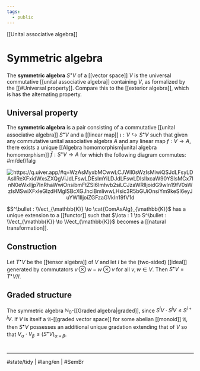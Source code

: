 ```yaml
---
tags:
  - public
---
```

[[Unital associative algebra]]
# Symmetric algebra

The **symmetric algebra** $S^\bullet V$ of a [[vector space]] $V$ is the universal commutative [[unital associative algebra]] containing $V$,
as formalized by the [[#Universal property]].
Compare this to the [[exterior algebra]], which is has the alternating property.

## Universal property

The **symmetric algebra** is a pair consisting of a commutative [[unital associative algebra]] $S^\bullet V$ 
and a [[linear map]] $\iota : V \hookrightarrow S^\bullet V$
such that given any commutative unital associative algebra $A$ and any linear map $f : V \to A$,
there exists a unique [[Algebra homomorphism|unital algebra homomorphism]] $\bar{f} : S^\bullet V \to A$ for which the following diagram commutes: #m/def/falg 

<p align="center"><img align="center" src="https://i.upmath.me/svg/%0A%5Cusetikzlibrary%7Bcalc%7D%0A%5Cusetikzlibrary%7Bdecorations.pathmorphing%7D%0A%5Ctikzset%7Bcurve%2F.style%3D%7Bsettings%3D%7B%231%7D%2Cto%20path%3D%7B(%5Ctikztostart)%0A%20%20%20%20..%20controls%20(%24(%5Ctikztostart)!%5Cpv%7Bpos%7D!(%5Ctikztotarget)!%5Cpv%7Bheight%7D!270%3A(%5Ctikztotarget)%24)%0A%20%20%20%20and%20(%24(%5Ctikztostart)!1-%5Cpv%7Bpos%7D!(%5Ctikztotarget)!%5Cpv%7Bheight%7D!270%3A(%5Ctikztotarget)%24)%0A%20%20%20%20..%20(%5Ctikztotarget)%5Ctikztonodes%7D%7D%2C%0A%20%20%20%20settings%2F.code%3D%7B%5Ctikzset%7Bquiver%2F.cd%2C%231%7D%0A%20%20%20%20%20%20%20%20%5Cdef%5Cpv%23%231%7B%5Cpgfkeysvalueof%7B%2Ftikz%2Fquiver%2F%23%231%7D%7D%7D%2C%0A%20%20%20%20quiver%2F.cd%2Cpos%2F.initial%3D0.35%2Cheight%2F.initial%3D0%7D%0A%25%20TikZ%20arrowhead%2Ftail%20styles.%0A%5Ctikzset%7Btail%20reversed%2F.code%3D%7B%5Cpgfsetarrowsstart%7Btikzcd%20to%7D%7D%7D%0A%5Ctikzset%7B2tail%2F.code%3D%7B%5Cpgfsetarrowsstart%7BImplies%5Breversed%5D%7D%7D%7D%0A%5Ctikzset%7B2tail%20reversed%2F.code%3D%7B%5Cpgfsetarrowsstart%7BImplies%7D%7D%7D%0A%25%20TikZ%20arrow%20styles.%0A%5Ctikzset%7Bno%20body%2F.style%3D%7B%2Ftikz%2Fdash%20pattern%3Don%200%20off%201mm%7D%7D%0A%25%20https%3A%2F%2Fq.uiver.app%2F%23q%3DWzAsMyxbMCwwLCJWIl0sWzIsMiwiQSJdLFsyLDAsIlReXFxidWxsZXQgViJdLFswLDEsImYiLDJdLFswLDIsIlxcaW90YSIsMCx7InN0eWxlIjp7InRhaWwiOnsibmFtZSI6Imhvb2siLCJzaWRlIjoidG9wIn19fV0sWzIsMSwiXFxleGlzdHMgISBcXGJhciBmIiwwLHsic3R5bGUiOnsiYm9keSI6eyJuYW1lIjoiZGFzaGVkIn19fV1d%0A%5Cbegin%7Btikzcd%7D%5Bampersand%20replacement%3D%5C%26%5D%0A%09V%20%5C%26%5C%26%20%7BT%5E%5Cbullet%20V%7D%20%5C%5C%0A%09%5C%5C%0A%09%5C%26%5C%26%20A%0A%09%5Carrow%5B%22%5Ciota%22%2C%20hook%2C%20from%3D1-1%2C%20to%3D1-3%5D%0A%09%5Carrow%5B%22f%22'%2C%20from%3D1-1%2C%20to%3D3-3%5D%0A%09%5Carrow%5B%22%7B%5Cexists%20!%20%5Cbar%20f%7D%22%2C%20dashed%2C%20from%3D1-3%2C%20to%3D3-3%5D%0A%5Cend%7Btikzcd%7D%0A#invert" alt="https://q.uiver.app/#q=WzAsMyxbMCwwLCJWIl0sWzIsMiwiQSJdLFsyLDAsIlReXFxidWxsZXQgViJdLFswLDEsImYiLDJdLFswLDIsIlxcaW90YSIsMCx7InN0eWxlIjp7InRhaWwiOnsibmFtZSI6Imhvb2siLCJzaWRlIjoidG9wIn19fV0sWzIsMSwiXFxleGlzdHMgISBcXGJhciBmIiwwLHsic3R5bGUiOnsiYm9keSI6eyJuYW1lIjoiZGFzaGVkIn19fV1d" /></p>

$S^\bullet : \Vect_{\mathbb{K}} \to \cat{ComAsAlg}_{\mathbb{K}}$ has a unique extension to a [[functor]] such that $\iota : 1 \to S^\bullet : \Vect_{\mathbb{K}} \to \Vect_{\mathbb{K}}$ becomes a [[natural transformation]].

## Construction

Let $T^\bullet V$ be the [[tensor algebra]] of $V$ and let $I$ be the (two-sided) [[ideal]] generated by commutators $v \otimes w - w \otimes v$ for all $v,w \in V$.
Then $S^\bullet V = T^\bullet V / I$.

## Graded structure

The symmetric algebra $\mathbb{N}_{0}$-[[Graded algebra|graded]], since $S^i V \cdot S^j V \leq S^{i + j} V$.
If $V$ is itself a $\mathfrak{A}$-[[graded vector space]] for some abelian [[monoid]] $\mathfrak{A}$,
then $S^\bullet V$ possesses an additional unique gradation extending that of $V$ so that $V_{\alpha} \cdot V_{\beta} \leq (S^\bullet V)_{\alpha+\beta}$.


#
---
#state/tidy | #lang/en | #SemBr

